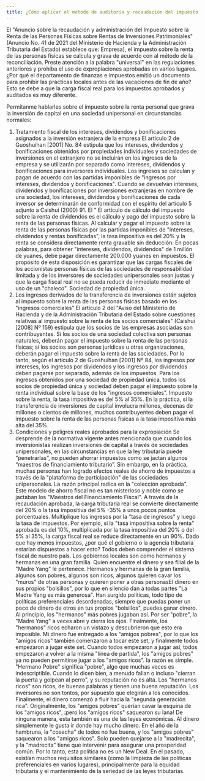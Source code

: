 ```yaml
---
title: ¿Cómo aplicar el método de auditoría y recaudación del impuesto sobre la renta de las personas físicas en las inversiones de capital, como las acciones en poder de empresas de propiedad individual y empresas asociadas?
---
```

El "Anuncio sobre la recaudación y administración del Impuesto sobre la Renta de las Personas Físicas sobre Rentas de Inversiones Patrimoniales" (Anuncio No. 41 de 2021 del Ministerio de Hacienda y la Administración Tributaria del Estado) establece que: Empresa), el impuesto sobre la renta de las personas físicas se calcula y grava de acuerdo con al método de la reconciliación.
Preste atención a la palabra "universal" en las regulaciones anteriores y prohíba el uso de expropiaciones aprobadas en varios lugares.
¿Por qué el departamento de finanzas e impuestos emitió un documento para prohibir las prácticas locales antes de las vacaciones de fin de año? Esto se debe a que la carga fiscal real para los impuestos aprobados y auditados es muy diferente.
<!-- more --> 
Permítanme hablarles sobre el impuesto sobre la renta personal que grava la inversión de capital en una sociedad unipersonal en circunstancias normales:
1. Tratamiento fiscal de los intereses, dividendos y bonificaciones asignados a la inversión extranjera de la empresa
El artículo 2 de Guoshuihan [2001] No. 84 estipula que los intereses, dividendos y bonificaciones obtenidos por propiedades individuales y sociedades de inversiones en el extranjero no se incluirán en los ingresos de la empresa y se utilizarán por separado como intereses, dividendos y bonificaciones para inversores individuales. Los ingresos se calculan y pagan de acuerdo con las partidas imponibles de "ingresos por intereses, dividendos y bonificaciones". Cuando se devuelvan intereses, dividendos y bonificaciones por inversiones extranjeras en nombre de una sociedad, los intereses, dividendos y bonificaciones de cada inversor se determinarán de conformidad con el espíritu del artículo 5 adjunto a Caishui (2000) 91. El " El artículo de cálculo del impuesto sobre la renta de dividendos es el cálculo y pago del impuesto sobre la renta de las personas físicas.
Al calcular y pagar el impuesto sobre la renta de las personas físicas por las partidas imponibles de "intereses, dividendos y rentas bonificadas", la tasa impositiva es del 20% y la renta se considera directamente renta gravable sin deducción. En pocas palabras, para obtener "intereses, dividendos, dividendos" de 1 millón de yuanes, debe pagar directamente 200.000 yuanes en impuestos.
El propósito de esta disposición es garantizar que las cargas fiscales de los accionistas personas físicas de las sociedades de responsabilidad limitada y de los inversores de sociedades unipersonales sean justas y que la carga fiscal real no se pueda reducir de inmediato mediante el uso de un "chaleco". Sociedad de propiedad única.
2. Los ingresos derivados de la transferencia de inversiones están sujetos al impuesto sobre la renta de las personas físicas basado en los "ingresos comerciales"
El artículo 2 del "Aviso del Ministerio de Hacienda y de la Administración Tributaria del Estado sobre cuestiones relativas al impuesto sobre la renta de los socios comerciales" (Caishui [2008] Nº 159) estipula que los socios de las empresas asociadas son contribuyentes. Si los socios de una sociedad colectiva son personas naturales, deberán pagar el impuesto sobre la renta de las personas físicas; si los socios son personas jurídicas u otras organizaciones, deberán pagar el impuesto sobre la renta de las sociedades.
Por lo tanto, según el artículo 2 de Guoshuihan [2001] Nº 84, los ingresos por intereses, los ingresos por dividendos y los ingresos por dividendos deben pagarse por separado, además de los impuestos. Para los ingresos obtenidos por una sociedad de propiedad única, todos los socios de propiedad única y sociedad deben pagar el impuesto sobre la renta individual sobre la base de los “ingresos comerciales”. Impuesto sobre la renta, la tasa impositiva es del 5% al ​​35%.
En la práctica, si la transferencia de inversiones de capital involucra millones, decenas de millones o cientos de millones, muchos contribuyentes deben pagar el impuesto sobre la renta de las personas físicas a la tasa impositiva más alta del 35%.
3. Condiciones y peligros reales aprobados para la expropiación
Se desprende de la normativa vigente antes mencionada que cuando los inversionistas realizan inversiones de capital a través de sociedades unipersonales, en las circunstancias en que la ley tributaria puede “penetrarlas”, no pueden ahorrar impuestos como se jactan algunos “maestros de financiamiento tributario”.
Sin embargo, en la práctica, muchas personas han logrado efectos reales de ahorro de impuestos a través de la "plataforma de participación" de las sociedades unipersonales. La razón principal radica en la "colección aprobada". Este modelo de ahorro fiscal no es tan misterioso y noble como se jactaban los "Maestros del Financiamiento Fiscal".
A través de la recaudación aprobada, la carga tributaria real se convierte directamente del 20% o la tasa impositiva del 5% -35% a unos pocos puntos porcentuales. Multiplique los ingresos por la "tasa de ingresos" y luego la tasa de impuestos. Por ejemplo, si la "tasa impositiva sobre la renta" aprobada es del 10%, multiplicada por la tasa impositiva del 20% o del 5% al ​​35%, la carga fiscal real se reduce directamente en un 90%.
Dado que hay menos impuestos, ¿por qué el gobierno o la agencia tributaria estarían dispuestos a hacer esto?
Todos deben comprender el sistema fiscal de nuestro país. Los gobiernos locales son como hermanos y hermanas en una gran familia. Quien encuentre el dinero y sea filial de la "Madre Yang" le pertenece. Hermanos y hermanas de la gran familia, algunos son pobres, algunos son ricos, algunos quieren cavar los "muros" de otras personas y quieren poner a otras personasEl dinero en sus propios "bolsillos", por lo que en silencio dan a todas partes "La Madre Yang es más generosa". Han surgido políticas, todo tipo de políticas preferenciales desordenadas, siempre que puedas poner un poco de dinero de otros en tus propios "bolsillos", puedes ganar dinero.
Al principio, los "hermanos" más pobres jugaban así. Por ser "pobre", la "Madre Yang" a veces abre y cierra los ojos. Finalmente, los "hermanos" ricos echaron un vistazo y descubrieron que esto era imposible. Mi dinero fue entregado a los "amigos pobres", por lo que los "amigos ricos" también comenzaron a tocar este set, y finalmente todos empezaron a jugar este set.
Cuando todos empezaron a jugar así, todos empezaron a volver a la misma "línea de partida", los "amigos pobres" ya no pueden permitirse jugar a los "amigos ricos". la razón es simple. "Hermano Pobre" significa "pobre", algo que muchas veces es indescriptible. Cuando lo dicen bien, a menudo fallan o incluso "cierran la puerta y golpean al perro", y su reputación no es alta. Los "hermanos ricos" son ricos, de buenas palabras y tienen una buena reputación. Los inversores no son tontos, por supuesto que elegirán a los conocidos. Finalmente, el dinero comenzó a fluir hacia la "segunda generación rica".
Originalmente, los "amigos pobres" querían cavar la esquina de los "amigos ricos", ¡pero los "amigos ricos" saquearon su lana! De ninguna manera, esta también es una de las leyes económicas. Al dinero simplemente le gusta ir donde hay mucho dinero.
En el año de la hambruna, la "cosecha" de todos no fue buena, y los "amigos pobres" saquearon a los "amigos ricos". Solo pueden quejarse a la "madrecita", y la "madrecita" tiene que intervenir para asegurar una prosperidad común.
Por lo tanto, esta política no es un New Deal. En el pasado, existían muchos requisitos similares (como la limpieza de las políticas preferenciales en varios lugares), principalmente para la equidad tributaria y el mantenimiento de la seriedad de las leyes tributarias.